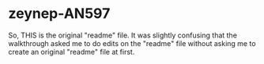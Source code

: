 # zeynep-AN597
So, THIS is the original "readme" file. It was slightly confusing that the walkthrough asked me to do edits on the "readme" file without asking me to create an original "readme" file at first. 
